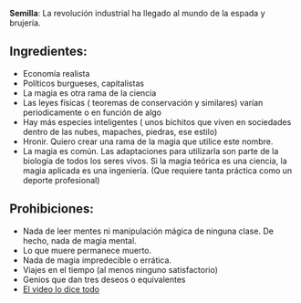 **Semilla**:
La revolución industrial ha llegado al mundo de la espada y brujería.

Ingredientes:
------------
* Economía realista
* Políticos burgueses, capitalistas
* La magia es otra rama de la ciencia
* Las leyes físicas ( teoremas de conservación y similares) varían periodicamente o en función de algo
* Hay más especies inteligentes ( unos bichitos que viven en sociedades dentro de las nubes, mapaches, piedras, ese estilo)
* Hronir. Quiero crear una rama de la magia que utilice este nombre.
* La magia es común. Las adaptaciones para utilizarla son parte de la biología de todos los seres vivos. Si la magia teórica es 
una ciencia, la magia aplicada es una ingeniería. (Que requiere tanta práctica como un deporte profesional)

Prohibiciones:
-------------
* Nada de leer mentes ni manipulación mágica de ninguna clase. De hecho, nada de magia mental.
* Lo que muere permanece muerto.
* Nada de magia impredecible o errática.
* Viajes en el tiempo (al menos ninguno satisfactorio)
* Genios que dan tres deseos o equivalentes
* [El video lo dice todo](https://www.youtube.com/watch?v=vWxZm8WjlI8)



